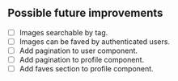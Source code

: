 ## Possible future improvements
- [ ] Images searchable by tag.
- [ ] Images can be faved by authenticated users.
- [ ] Add pagination to user component.
- [ ] Add pagination to profile component.
- [ ] Add faves section to profile component.
